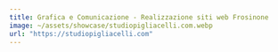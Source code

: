 ```yaml
---
title: Grafica e Comunicazione - Realizzazione siti web Frosinone
image: ~/assets/showcase/studiopigliacelli.com.webp
url: "https://studiopigliacelli.com"
---
```

